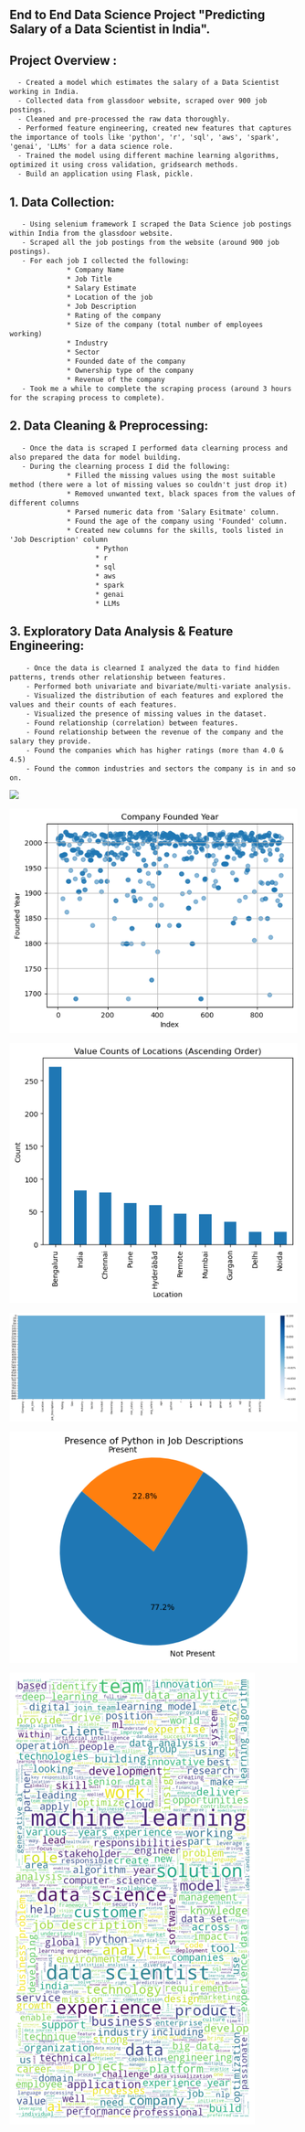 ## End to End Data Science Project "Predicting Salary of a Data Scientist in India". 
## Project Overview :
      - Created a model which estimates the salary of a Data Scientist working in India.
      - Collected data from glassdoor website, scraped over 900 job postings.
      - Cleaned and pre-processed the raw data thoroughly. 
      - Performed feature engineering, created new features that captures the importance of tools like 'python', 'r', 'sql', 'aws', 'spark', 'genai', 'LLMs' for a data science role.
      - Trained the model using different machine learning algorithms, optimized it using cross validation, gridsearch methods.
      - Build an application using Flask, pickle.


## 1. Data Collection:
       - Using selenium framework I scraped the Data Science job postings within India from the glassdoor website. 
       - Scraped all the job postings from the website (around 900 job postings).
       - For each job I collected the following:
                  * Company Name
                  * Job Title
                  * Salary Estimate 
                  * Location of the job
                  * Job Description
                  * Rating of the company
                  * Size of the company (total number of employees working)
                  * Industry
                  * Sector
                  * Founded date of the company
                  * Ownership type of the company
                  * Revenue of the company
       - Took me a while to complete the scraping process (around 3 hours for the scraping process to complete).


## 2. Data Cleaning & Preprocessing: 
       - Once the data is scraped I performed data clearning process and also prepared the data for model building.
       - During the clearning process I did the following:
                  * Filled the missing values using the most suitable method (there were a lot of missing values so couldn't just drop it)
                  * Removed unwanted text, black spaces from the values of different columns
                  * Parsed numeric data from 'Salary Esitmate' column.
                  * Found the age of the company using 'Founded' column.
                  * Created new columns for the skills, tools listed in 'Job Description' column
                         * Python
                         * r
                         * sql
                         * aws
                         * spark
                         * genai
                         * LLMs

 ## 3. Exploratory Data Analysis & Feature Engineering:
        - Once the data is clearned I analyzed the data to find hidden patterns, trends other relationship between features.
        - Performed both univariate and bivariate/multi-variate analysis.
        - Visualized the distribution of each features and explored the values and their counts of each features.
        - Visualized the presence of missing values in the dataset.
        - Found relationship (correlation) between features.
        - Found relationship between the revenue of the company and the salary they provide.
        - Found the companies which has higher ratings (more than 4.0 & 4.5)
        - Found the common industries and sectors the company is in and so on.
          
<imgs src = "https://github.com/Dhanush-Raj1/Data-Science-Salary-Project/blob/main/eda_images/correlation.png" width = 200 height = 200>  
          
![]("https://github.com/Dhanush-Raj1/Data-Science-Salary-Project/blob/main/eda_images/correlation.png")  
  
![](https://github.com/Dhanush-Raj1/Data-Science-Salary-Project/blob/main/eda_images/founded_date.png?raw=true)    

![](https://github.com/Dhanush-Raj1/Data-Science-Salary-Project/blob/main/eda_images/location.png)  
        
![](https://github.com/Dhanush-Raj1/Data-Science-Salary-Project/blob/main/eda_images/missing_values.png)
        
![](https://github.com/Dhanush-Raj1/Data-Science-Salary-Project/blob/main/eda_images/python.png)
        
![](https://github.com/Dhanush-Raj1/Data-Science-Salary-Project/blob/main/eda_images/word_cloud.png)
        
        
